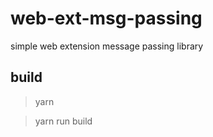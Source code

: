# web-ext-msg-passing

simple web extension message passing library

## build

> yarn

> yarn run build